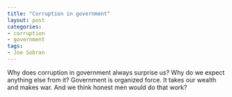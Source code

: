 ```yaml
---
title: "Corruption in government"
layout: post
categories:
- corruption
- government
tags:
- Joe Sobran
---
```


Why does corruption in government always surprise us? Why do we expect anything else from it? Government is organized force. It takes our wealth and makes war. And we think honest men would do that work?